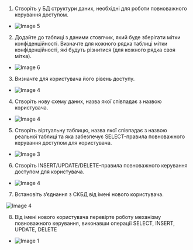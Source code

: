 1. Створіть у БД структури даних, необхідні для роботи повноважного керування доступом.
- ![Image 5](https://i.ibb.co/02238Wf/photo-1-2023-12-05-10-51-50.jpg)

2. Додайте до таблиці з даними стовпчик, який буде зберігати мітки конфіденційності.
Визначте для кожного рядка таблиці мітки конфіденційності, які будуть різнитися (для кожного рядка своя мітка).
- ![Image 6](https://i.ibb.co/dcjPm83/photo-2-2023-12-05-10-51-50.jpg)

3. Визначте для користувача його рівень доступу.

- ![Image 4](https://telegra.ph/file/434ca714d3db2b0cb6838.jpg) 

4. Створіть нову схему даних, назва якої співпадає з назвою користувача.
- ![Image 4](https://telegra.ph/file/760cd9aaa512ccddc7e23.jpg)
5. Створіть віртуальну таблицю, назва якої співпадає з назвою реальної таблиці та яка забезпечує SELECT-правила повноважного керування доступом для користувача.
- ![Image 3](https://i.ibb.co/BKHN9B1/photo-5-2023-12-05-10-51-50.jpg)

6. Створіть INSERT/UPDATE/DELETE-правила повноважного керування доступом
для користувача.
- ![Image 4](https://i.ibb.co/HB96GJk/photo-6-2023-12-05-10-51-50.jpg)

7. Встановіть з’єднання з СКБД від імені нового користувача.

![Image 4](https://i.ibb.co/4Rc3889/photo-16-2023-12-05-08-09-21.jpg)

8. Від імені нового користувача перевірте роботу механізму повноважного керування,
виконавши операції SELECT, INSERT, UPDATE, DELETE

- ![Image 1](https://i.ibb.co/zhv42Zb/photo-7-2023-12-05-10-51-50.jpg)

